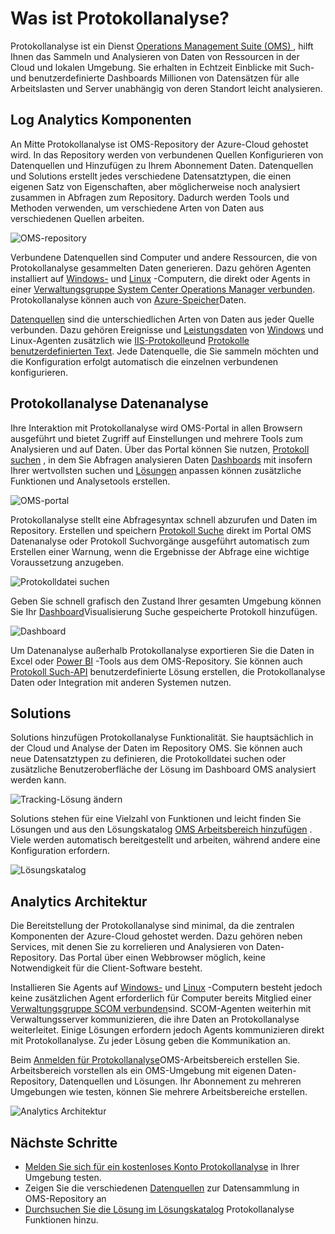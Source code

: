 <properties
   pageTitle="Was ist Protokollanalyse? | Microsoft Azure"
   description="Protokollanalyse ist ein Dienst in Operations Management Suite (OMS), mit der Sie sammeln und Analysieren von operativen Daten von Ressourcen in der Cloud und lokalen Umgebung.  Dieser Artikel enthält eine kurze Übersicht über die verschiedenen Komponenten der Protokollanalyse und Links zu ausführlichen Inhalt."
   services="log-analytics"
   documentationCenter=""
   authors="bwren"
   manager="jwhit"
   editor="tysonn" />
<tags
   ms.service="log-analytics"
   ms.devlang="na"
   ms.topic="hero-article"
   ms.tgt_pltfrm="na"
   ms.workload="infrastructure-services"
   ms.date="09/06/2016"
   ms.author="bwren" />

# <a name="what-is-log-analytics"></a>Was ist Protokollanalyse?
Protokollanalyse ist ein Dienst [Operations Management Suite \(OMS\) ](../operations-management-suite/operations-management-suite-overview.md) , hilft Ihnen das Sammeln und Analysieren von Daten von Ressourcen in der Cloud und lokalen Umgebung. Sie erhalten in Echtzeit Einblicke mit Such- und benutzerdefinierte Dashboards Millionen von Datensätzen für alle Arbeitslasten und Server unabhängig von deren Standort leicht analysieren.


## <a name="log-analytics-components"></a>Log Analytics Komponenten
An Mitte Protokollanalyse ist OMS-Repository der Azure-Cloud gehostet wird.  In das Repository werden von verbundenen Quellen Konfigurieren von Datenquellen und Hinzufügen zu Ihrem Abonnement Daten.  Datenquellen und Solutions erstellt jedes verschiedene Datensatztypen, die einen eigenen Satz von Eigenschaften, aber möglicherweise noch analysiert zusammen in Abfragen zum Repository.  Dadurch werden Tools und Methoden verwenden, um verschiedene Arten von Daten aus verschiedenen Quellen arbeiten.


![OMS-repository](media/log-analytics-overview/overview.png)


Verbundene Datenquellen sind Computer und andere Ressourcen, die von Protokollanalyse gesammelten Daten generieren.  Dazu gehören Agenten installiert auf [Windows-](log-analytics-windows-agents.md) und [Linux](log-analytics-linux-agents.md) -Computern, die direkt oder Agents in einer [Verwaltungsgruppe System Center Operations Manager verbunden](log-analytics-om-agents.md).  Protokollanalyse können auch von [Azure-Speicher](log-analytics-azure-storage.md)Daten.

[Datenquellen](log-analytics-data-sources.md) sind die unterschiedlichen Arten von Daten aus jeder Quelle verbunden.  Dazu gehören Ereignisse und [Leistungsdaten](log-analytics-data-sources-performance-counters.md) von [Windows](log-analytics-data-sources-windows-events.md) und Linux-Agenten zusätzlich wie [IIS-Protokolle](log-analytics-data-sources-iis-logs.md)und [Protokolle benutzerdefinierten Text](log-analytics-data-sources-custom-logs.md).  Jede Datenquelle, die Sie sammeln möchten und die Konfiguration erfolgt automatisch die einzelnen verbundenen konfigurieren.


## <a name="analyzing-log-analytics-data"></a>Protokollanalyse Datenanalyse
Ihre Interaktion mit Protokollanalyse wird OMS-Portal in allen Browsern ausgeführt und bietet Zugriff auf Einstellungen und mehrere Tools zum Analysieren und auf Daten.  Über das Portal können Sie nutzen, [Protokoll suchen](log-analytics-log-searches.md) , in dem Sie Abfragen analysieren Daten [Dashboards](log-analytics-dashboards.md) mit insofern Ihrer wertvollsten suchen und [Lösungen](log-analytics-add-solutions.md) anpassen können zusätzliche Funktionen und Analysetools erstellen.

![OMS-portal](media/log-analytics-overview/portal.png)


Protokollanalyse stellt eine Abfragesyntax schnell abzurufen und Daten im Repository.  Erstellen und speichern [Protokoll Suche](log-analytics-log-searches.md) direkt im Portal OMS Datenanalyse oder Protokoll Suchvorgänge ausgeführt automatisch zum Erstellen einer Warnung, wenn die Ergebnisse der Abfrage eine wichtige Voraussetzung anzugeben.

![Protokolldatei suchen](media/log-analytics-overview/log-search.png)

Geben Sie schnell grafisch den Zustand Ihrer gesamten Umgebung können Sie Ihr [Dashboard](log-analytics-dashboards.md)Visualisierung Suche gespeicherte Protokoll hinzufügen.   

![Dashboard](media/log-analytics-overview/dashboard.png)

Um Datenanalyse außerhalb Protokollanalyse exportieren Sie die Daten in Excel oder [Power BI](log-analytics-powerbi.md) -Tools aus dem OMS-Repository.  Sie können auch [Protokoll Such-API](log-analytics-log-search-api.md) benutzerdefinierte Lösung erstellen, die Protokollanalyse Daten oder Integration mit anderen Systemen nutzen.

## <a name="solutions"></a>Solutions
Solutions hinzufügen Protokollanalyse Funktionalität.  Sie hauptsächlich in der Cloud und Analyse der Daten im Repository OMS. Sie können auch neue Datensatztypen zu definieren, die Protokolldatei suchen oder zusätzliche Benutzeroberfläche der Lösung im Dashboard OMS analysiert werden kann.  

![Tracking-Lösung ändern](media/log-analytics-overview/change-tracking.png)


Solutions stehen für eine Vielzahl von Funktionen und leicht finden Sie Lösungen und aus den Lösungskatalog [OMS Arbeitsbereich hinzufügen](log-analytics-add-solutions.md) .  Viele werden automatisch bereitgestellt und arbeiten, während andere eine Konfiguration erfordern.

![Lösungskatalog](media/log-analytics-overview/solution-gallery.png)

## <a name="log-analytics-architecture"></a>Analytics Architektur
Die Bereitstellung der Protokollanalyse sind minimal, da die zentralen Komponenten der Azure-Cloud gehostet werden.  Dazu gehören neben Services, mit denen Sie zu korrelieren und Analysieren von Daten-Repository.  Das Portal über einen Webbrowser möglich, keine Notwendigkeit für die Client-Software besteht.

Installieren Sie Agents auf [Windows-](log-analytics-windows-agents.md) und [Linux](log-analytics-linux-agents.md) -Computern besteht jedoch keine zusätzlichen Agent erforderlich für Computer bereits Mitglied einer [Verwaltungsgruppe SCOM verbunden](log-analytics-om-agents.md)sind.  SCOM-Agenten weiterhin mit Verwaltungsserver kommunizieren, die ihre Daten an Protokollanalyse weiterleitet.  Einige Lösungen erfordern jedoch Agents kommunizieren direkt mit Protokollanalyse.  Zu jeder Lösung geben die Kommunikation an.

Beim [Anmelden für Protokollanalyse](log-analytics-get-started.md)OMS-Arbeitsbereich erstellen Sie.  Arbeitsbereich vorstellen als ein OMS-Umgebung mit eigenen Daten-Repository, Datenquellen und Lösungen. Ihr Abonnement zu mehreren Umgebungen wie testen, können Sie mehrere Arbeitsbereiche erstellen.

![Analytics Architektur](media/log-analytics-overview/architecture.png)


## <a name="next-steps"></a>Nächste Schritte

- [Melden Sie sich für ein kostenloses Konto Protokollanalyse](log-analytics-get-started.md) in Ihrer Umgebung testen.
- Zeigen Sie die verschiedenen [Datenquellen](log-analytics-data-sources.md) zur Datensammlung in OMS-Repository an
- [Durchsuchen Sie die Lösung im Lösungskatalog](log-analytics-add-solutions.md) Protokollanalyse Funktionen hinzu.
